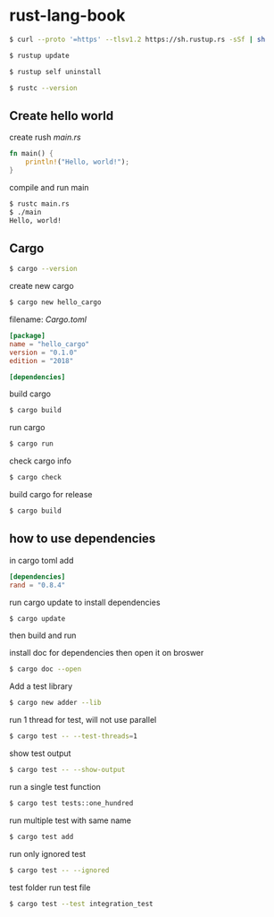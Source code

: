 # rust-lang-book

```bash
$ curl --proto '=https' --tlsv1.2 https://sh.rustup.rs -sSf | sh
```

```bash
$ rustup update
```

```bash
$ rustup self uninstall
```

```bash
$ rustc --version
```

## Create hello world

create rush _main.rs_
```rust
fn main() {
    println!("Hello, world!");
}
```

compile and run main
```bash
$ rustc main.rs
$ ./main
Hello, world!
```

## Cargo

```bash
$ cargo --version
```

create new cargo
```bash
$ cargo new hello_cargo
```

filename: _Cargo.toml_
```toml
[package]
name = "hello_cargo"
version = "0.1.0"
edition = "2018"

[dependencies]
```

build cargo
```bash
$ cargo build
```

run cargo
```bash
$ cargo run
```

check cargo info
```bash
$ cargo check
```

build cargo for release
```bash
$ cargo build
```

## how to use dependencies
in cargo toml add
```toml
[dependencies]
rand = "0.8.4"
```

run cargo update to install dependencies
```bash
$ cargo update
```

then build and run 

install doc for dependencies
then open it on broswer
```bash
$ cargo doc --open
```

Add a test library
```bash
$ cargo new adder --lib
```

run 1 thread for test, will not use parallel
```bash
$ cargo test -- --test-threads=1
```

show test output
```bash
$ cargo test -- --show-output
```

run a single test function
```bash
$ cargo test tests::one_hundred
```

run multiple test with same name
```bash
$ cargo test add
```

run only ignored test
```bash
$ cargo test -- --ignored
```

test folder run test file
```bash
$ cargo test --test integration_test
```